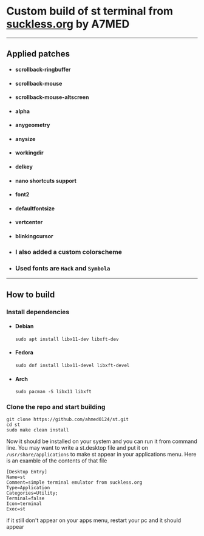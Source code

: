 # **Custom build of st terminal from [suckless.org](https://st.suckless.org) by A7MED**

---
## **Applied patches**
* #### scrollback-ringbuffer
* #### scrollback-mouse
* #### scrollback-mouse-altscreen
* #### alpha
* #### anygeometry
* #### anysize
* #### workingdir
* #### delkey
* #### nano shortcuts support
* #### font2
* #### defaultfontsize
* #### vertcenter
* #### blinkingcursor

* ### I also added a custom colorscheme
* ### Used fonts are `Hack` and `Symbola`

---
## **How to build**
### **Install dependencies**
* #### **Debian**
  ```
  sudo apt install libx11-dev libxft-dev
  ```
* #### **Fedora**
  ```
  sudo dnf install libx11-devel libxft-devel
  ```
* #### **Arch**
  ```
  sudo pacman -S libx11 libxft
  ```
  
### Clone the repo and start building
```
git clone https://github.com/ahmed0124/st.git
cd st
sudo make clean install
```

Now it should be installed on your system and you can run it from command line. You may want to write a st.desktop file and put it on `/usr/share/applications` to make st appear in your applications menu. Here is an examble of the contents of that file
```
[Desktop Entry]
Name=st
Comment=simple terminal emulator from suckless.org
Type=Application
Categories=Utility;
Terminal=false
Icon=terminal
Exec=st
```
if it still don't appear on your apps menu, restart your pc and it should appear
